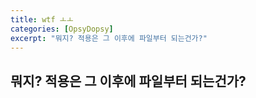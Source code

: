 ```yaml
---
title: wtf ㅗㅗ
categories: [OpsyDopsy]
excerpt: "뭐지? 적용은 그 이후에 파일부터 되는건가?"
---
```


## 뭐지? 적용은 그 이후에 파일부터 되는건가?
